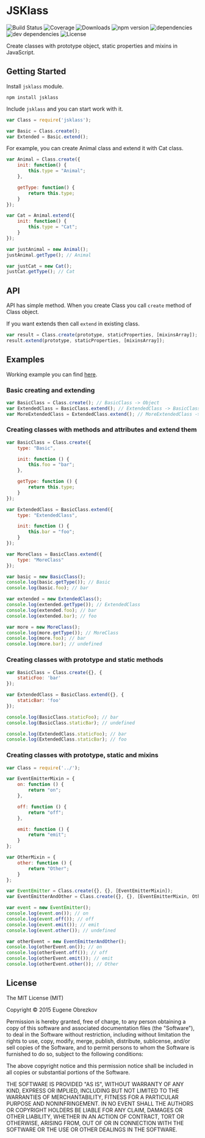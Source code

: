 # JSKlass

![Build Status](https://img.shields.io/travis/ghaiklor/jsklass.svg) ![Coverage](https://img.shields.io/coveralls/ghaiklor/jsklass.svg) ![Downloads](https://img.shields.io/npm/dm/jsklass.svg) ![npm version](https://img.shields.io/npm/v/jsklass.svg) ![dependencies](https://img.shields.io/david/ghaiklor/jsklass.svg) ![dev dependencies](https://img.shields.io/david/dev/ghaiklor/jsklass.svg) ![License](https://img.shields.io/npm/l/jsklass.svg)

Create classes with prototype object, static properties and mixins in JavaScript.

## Getting Started

Install `jsklass` module.

```shell
npm install jsklass
```

Include ```jsklass``` and you can start work with it.

```javascript
var Class = require('jsklass');

var Basic = Class.create();
var Extended = Basic.extend();
```

For example, you can create Animal class and extend it with Cat class.

```javascript
var Animal = Class.create({
    init: function() {
        this.type = "Animal";
    },

    getType: function() {
        return this.type;
    }
});

var Cat = Animal.extend({
    init: function() {
        this.type = "Cat";
    }
});

var justAnimal = new Animal();
justAnimal.getType(); // Animal

var justCat = new Cat();
justCat.getType(); // Cat
```

## API

API has simple method. When you create Class you call `create` method of Class object.

If you want extends then call `extend` in existing class.

```javascript
var result = Class.create(prototype, staticProperties, [mixinsArray]);
result.extend(prototype, staticProperties, [mixinsArray]);
```

## Examples

Working example you can find [here](./examples).

### Basic creating and extending

```javascript
var BasicClass = Class.create(); // BasicClass -> Object
var ExtendedClass = BasicClass.extend(); // ExtendedClass -> BasicClass -> Object
var MoreExtendedClass = ExtendedClass.extend(); // MoreExtendedClass -> ExtendedClass -> BasicClass -> Object
```

### Creating classes with methods and attributes and extend them

```javascript
var BasicClass = Class.create({
    type: "Basic",

    init: function () {
        this.foo = "bar";
    },

    getType: function () {
        return this.type;
    }
});

var ExtendedClass = BasicClass.extend({
    type: "ExtendedClass",

    init: function () {
        this.bar = "foo";
    }
});

var MoreClass = BasicClass.extend({
    type: "MoreClass"
});

var basic = new BasicClass();
console.log(basic.getType()); // Basic
console.log(basic.foo); // bar

var extended = new ExtendedClass();
console.log(extended.getType()); // ExtendedClass
console.log(extended.foo); // bar
console.log(extended.bar); // foo

var more = new MoreClass();
console.log(more.getType()); // MoreClass
console.log(more.foo); // bar
console.log(more.bar); // undefined
```

### Creating classes with prototype and static methods

```javascript
var BasicClass = Class.create({}, {
    staticFoo: 'bar'
});

var ExtendedClass = BasicClass.extend({}, {
    staticBar: 'foo'
});

console.log(BasicClass.staticFoo); // bar
console.log(BasicClass.staticBar); // undefined

console.log(ExtendedClass.staticFoo); // bar
console.log(ExtendedClass.staticBar); // foo
```

### Creating classes with prototype, static and mixins

```javascript
var Class = require('../');

var EventEmitterMixin = {
    on: function () {
        return "on";
    },

    off: function () {
        return "off";
    },

    emit: function () {
        return "emit";
    }
};

var OtherMixin = {
    other: function () {
        return "Other";
    }
};

var EventEmitter = Class.create({}, {}, [EventEmitterMixin]);
var EventEmitterAndOther = Class.create({}, {}, [EventEmitterMixin, OtherMixin]);

var event = new EventEmitter();
console.log(event.on()); // on
console.log(event.off()); // off
console.log(event.emit()); // emit
console.log(event.other()); // undefined

var otherEvent = new EventEmitterAndOther();
console.log(otherEvent.on()); // on
console.log(otherEvent.off()); // off
console.log(otherEvent.emit()); // emit
console.log(otherEvent.other()); // Other
```

## License

The MIT License (MIT)

Copyright © 2015 Eugene Obrezkov

Permission is hereby granted, free of charge, to any person obtaining a copy
of this software and associated documentation files (the "Software"), to deal
in the Software without restriction, including without limitation the rights
to use, copy, modify, merge, publish, distribute, sublicense, and/or sell
copies of the Software, and to permit persons to whom the Software is
furnished to do so, subject to the following conditions:

The above copyright notice and this permission notice shall be included in all
copies or substantial portions of the Software.

THE SOFTWARE IS PROVIDED "AS IS", WITHOUT WARRANTY OF ANY KIND, EXPRESS OR
IMPLIED, INCLUDING BUT NOT LIMITED TO THE WARRANTIES OF MERCHANTABILITY,
FITNESS FOR A PARTICULAR PURPOSE AND NONINFRINGEMENT. IN NO EVENT SHALL THE
AUTHORS OR COPYRIGHT HOLDERS BE LIABLE FOR ANY CLAIM, DAMAGES OR OTHER
LIABILITY, WHETHER IN AN ACTION OF CONTRACT, TORT OR OTHERWISE, ARISING FROM,
OUT OF OR IN CONNECTION WITH THE SOFTWARE OR THE USE OR OTHER DEALINGS IN THE
SOFTWARE.
